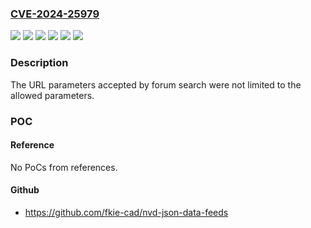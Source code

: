 ### [CVE-2024-25979](https://cve.mitre.org/cgi-bin/cvename.cgi?name=CVE-2024-25979)
![](https://img.shields.io/static/v1?label=Product&message=4.2.6&color=blue)
![](https://img.shields.io/static/v1?label=Product&message=Extra%20Packages%20for%20Enterprise%20Linux&color=blue)
![](https://img.shields.io/static/v1?label=Product&message=Fedora&color=blue)
![](https://img.shields.io/static/v1?label=Product&message=moodle&color=blue)
![](https://img.shields.io/static/v1?label=Version&message=n%2Fa&color=blue)
![](https://img.shields.io/static/v1?label=Vulnerability&message=Improper%20Handling%20of%20Parameters&color=brighgreen)

### Description

The URL parameters accepted by forum search were not limited to the allowed parameters.

### POC

#### Reference
No PoCs from references.

#### Github
- https://github.com/fkie-cad/nvd-json-data-feeds

